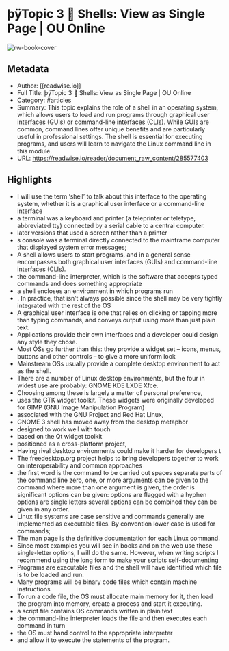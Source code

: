 # þÿTopic 3   Shells: View as Single Page | OU Online

![rw-book-cover](https://readwise-assets.s3.amazonaws.com/media/reader/parsed_document_assets/285577403/6vMWgFyc_T778znX7rG0vmzXWKGyUnT-AlyhXkQGFUI-cove_ng6QoDm.png)

## Metadata
- Author: [[readwise.io]]
- Full Title: þÿTopic 3   Shells: View as Single Page | OU Online
- Category: #articles
- Summary: This topic explains the role of a shell in an operating system, which allows users to load and run programs through graphical user interfaces (GUIs) or command-line interfaces (CLIs). While GUIs are common, command lines offer unique benefits and are particularly useful in professional settings. The shell is essential for executing programs, and users will learn to navigate the Linux command line in this module.
- URL: https://readwise.io/reader/document_raw_content/285577403

## Highlights
- I will use the term ‘shell’ to talk about this interface to the operating system, whether it is a graphical user interface or a command-line interface
- a terminal was a keyboard and printer (a teleprinter or teletype, abbreviated tty) connected by a serial cable to a central computer.
- later versions that used a screen rather than a printer
- s console was a terminal directly connected to the mainframe computer that displayed system error messages;
- A shell allows users to start programs, and in a general sense encompasses both graphical user interfaces (GUIs) and command-line interfaces (CLIs).
- the command-line interpreter, which is the software that accepts typed commands and does something appropriate
- a shell encloses an environment in which programs run
- . In practice, that isn’t always possible since the shell may be very tightly integrated with the rest of the OS
- A graphical user interface is one that relies on clicking or tapping more than typing commands, and conveys output using more than just plain text.
- Applications provide their own interfaces and a developer could design any style they chose.
- Most OSs go further than this: they provide a widget set – icons, menus, buttons and other controls – to give a more uniform look
- Mainstream OSs usually provide a complete desktop environment to act as the shell.
- There are a number of Linux desktop environments, but the four in widest use are probably: GNOME KDE LXDE Xfce.
- Choosing among these is largely a matter of personal preference,
- uses the GTK widget toolkit. These widgets were originally developed for GIMP (GNU Image Manipulation Program)
- associated with the GNU Project and Red Hat Linux,
- GNOME 3 shell has moved away from the desktop metaphor
- designed to work well with touch
- based on the Qt widget toolkit
- positioned as a cross-platform project,
- Having rival desktop environments could make it harder for developers t
- The freedesktop.org project helps to bring developers together to work on interoperability and common approaches
- the first word is the command to be carried out spaces separate parts of the command line zero, one, or more arguments can be given to the command where more than one argument is given, the order is significant options can be given: options are flagged with a hyphen options are single letters several options can be combined they can be given in any order.
- Linux file systems are case sensitive and commands generally are implemented as executable files. By convention lower case is used for commands;
- The man page is the definitive documentation for each Linux command.
- Since most examples you will see in books and on the web use these single-letter options, I will do the same. However, when writing scripts I recommend using the long form to make your scripts self-documenting
- Programs are executable files and the shell will have identified which file is to be loaded and run.
- Many programs will be binary code files which contain machine instructions
- To run a code file, the OS must allocate main memory for it, then load the program into memory, create a process and start it executing.
- a script file contains OS commands written in plain text
- the command-line interpreter loads the file and then executes each command in turn
- the OS must hand control to the appropriate interpreter
- and allow it to execute the statements of the program.
